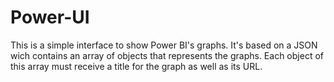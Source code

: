 # Power-UI
This is a simple interface to show Power BI's graphs.
It's based on a JSON wich contains an array of objects that represents the graphs. Each object of this array must receive a title for the graph as well as its URL.
